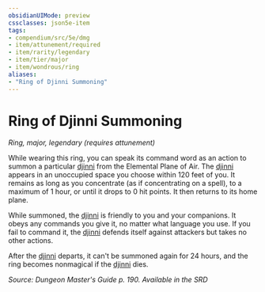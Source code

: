 ```yaml
---
obsidianUIMode: preview
cssclasses: json5e-item
tags:
- compendium/src/5e/dmg
- item/attunement/required
- item/rarity/legendary
- item/tier/major
- item/wondrous/ring
aliases: 
- "Ring of Djinni Summoning"
---
```

# Ring of Djinni Summoning
*Ring, major, legendary (requires attunement)*  


While wearing this ring, you can speak its command word as an action to summon a particular [djinni](Mechanics/bestiary/elemental/djinni.md) from the Elemental Plane of Air. The [djinni](Mechanics/bestiary/elemental/djinni.md) appears in an unoccupied space you choose within 120 feet of you. It remains as long as you concentrate (as if concentrating on a spell), to a maximum of 1 hour, or until it drops to 0 hit points. It then returns to its home plane.

While summoned, the [djinni](Mechanics/bestiary/elemental/djinni.md) is friendly to you and your companions. It obeys any commands you give it, no matter what language you use. If you fail to command it, the [djinni](Mechanics/bestiary/elemental/djinni.md) defends itself against attackers but takes no other actions.

After the [djinni](Mechanics/bestiary/elemental/djinni.md) departs, it can't be summoned again for 24 hours, and the ring becomes nonmagical if the [djinni](Mechanics/bestiary/elemental/djinni.md) dies.

*Source: Dungeon Master's Guide p. 190. Available in the <span title='Systems Reference Document (5.1)'>SRD</span>*